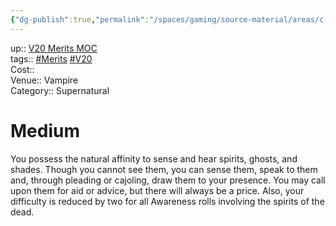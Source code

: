 ```yaml
---
{"dg-publish":true,"permalink":"/spaces/gaming/source-material/areas/c-wo-d/genre/vampire/v20/merits-and-flaws/medium/","dgHomeLink":true,"dgPassFrontmatter":true}
---
```


up:: [V20 Merits MOC](app://obsidian.md/V20%20Merits%20MOC)  
tags:: [#Merits](app://obsidian.md/index.html#Merits) [#V20](app://obsidian.md/index.html#V20)  
Cost::   
Venue:: Vampire  
Category:: Supernatural
# Medium
You possess the natural affinity to sense and hear spirits,
ghosts, and shades. Though you cannot see them,
you can sense them, speak to them and, through pleading
or cajoling, draw them to your presence. You may
call upon them for aid or advice, but there will always
be a price. Also, your difficulty is reduced by two for all
Awareness rolls involving the spirits of the dead.
